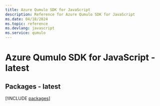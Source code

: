 ```yaml
---
title: Azure Qumulo SDK for JavaScript
description: Reference for Azure Qumulo SDK for JavaScript
ms.date: 04/18/2024
ms.topic: reference
ms.devlang: javascript
ms.service: qumulo
---
```

# Azure Qumulo SDK for JavaScript - latest
## Packages - latest
[!INCLUDE [packages](qumulo-index.md)]